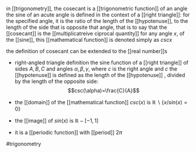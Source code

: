 in [[trigonometry]], the cosecant is a [[trigonometric function]] of an angle
the sine of an acute angle is defined in the context of a [[right triangle]]: for the specified angle, it is the ratio of the length of the [[hypotenuse]], to the length of the side that is opposite that angle, that is to say that the [[cosecant]] is the [[multiplicatreive ciprocal quantity]] for any angle $x$, of the [[sine]], this [[mathematical function]] is denoted simply as $csc x$

the definition of cosecant can be extended to the [[real number]]s

- right-angled triangle definition
the sine function of a [[right triangle]] of sides $A,B,C$ and angles $\alpha,\beta,\gamma$, where $c$ is the right angle and  $c$ the [[hypotenuse]] is defined as the length of the [[hypotenuse]] , divided by the length of the opposite side:
$$csc(\alpha)=\frac{C}{A}$$


- the [[domain]] of the [[mathematical function]] $csc(x)$ is $\mathbb{R}\backslash \{x/ sin(x)=0 \}$
- the [[image]] of $sin(x)$ is $\mathbb{R}-[-1,1]$
- it is a [[periodic function]] with [[period]] $2\pi$



#trigonometry 